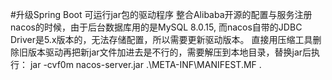 #升级Spring Boot 可运行jar包的驱动程序
整合Alibaba开源的配置与服务注册nacos的时候，由于后台数据库用的是MySQL 8.0.15, 而nacos自带的JDBC Driver是5.x版本的，无法存储配置，所以需要更新驱动版本。
直接用压缩工具删除旧版本驱动再把新jar文件加进去是不行的，需要解压到本地目录，替换jar后执行：
jar -cvf0m nacos-server.jar .\META-INF\MANIFEST.MF .